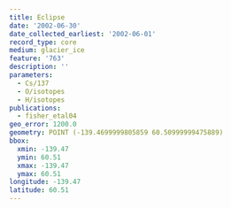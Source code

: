 ```yaml
---
title: Eclipse
date: '2002-06-30'
date_collected_earliest: '2002-06-01'
record_type: core
medium: glacier_ice
feature: '763'
description: ''
parameters:
  - Cs/137
  - O/isotopes
  - H/isotopes
publications:
  - fisher_etal04
geo_error: 1200.0
geometry: POINT (-139.4699999805859 60.50999999475889)
bbox:
  xmin: -139.47
  ymin: 60.51
  xmax: -139.47
  ymax: 60.51
longitude: -139.47
latitude: 60.51
---
```

